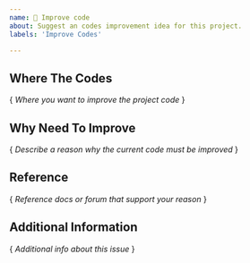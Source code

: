 ```yaml
---
name: 🚀 Improve code
about: Suggest an codes improvement idea for this project.
labels: 'Improve Codes'

---
```

## Where The Codes
{ *Where you want to improve the project code* }

## Why Need To Improve
{ *Describe a reason why the current code must be improved* }

## Reference
{ *Reference docs or forum that support your reason* }

## Additional Information
{ *Additional info about this issue* }
